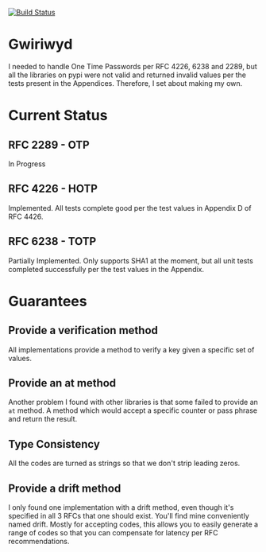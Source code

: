 [![Build Status](https://travis-ci.org/ccubed/Gwiriwyd.svg?branch=master)](https://travis-ci.org/ccubed/Gwiriwyd)
# Gwiriwyd
I needed to handle One Time Passwords per RFC 4226, 6238 and 2289, but all the libraries on pypi were not valid and returned invalid values per the tests present in the Appendices. Therefore, I set about making my own.

# Current Status
## RFC 2289 - OTP
In Progress

## RFC 4226 - HOTP
Implemented. All tests complete good per the test values in Appendix D of RFC 4426.

## RFC 6238 - TOTP
Partially Implemented. Only supports SHA1 at the moment, but all unit tests completed successfully per the test values in the Appendix.

# Guarantees
## Provide a verification method
All implementations provide a method to verify a key given a specific set of values.

## Provide an at method
Another problem I found with other libraries is that some failed to provide an `at` method. A method which would accept a specific counter or pass phrase and return the result.

## Type Consistency
All the codes are turned as strings so that we don't strip leading zeros.

## Provide a drift method
I only found one implementation with a drift method, even though it's specified in all 3 RFCs that one should exist. You'll find mine conveniently named drift. Mostly for accepting codes, this allows you to easily generate a range of codes so that you can compensate for latency per RFC recommendations.
